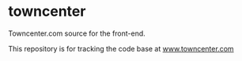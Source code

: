 towncenter
==========

Towncenter.com source for the front-end.

This repository is for tracking the code base at www.towncenter.com 
